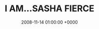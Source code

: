 ---
layout: none
title: "I AM...SASHA FIERCE"
artist: "Beyoncé"
secondary_artists: ""
art: "beyonc--i-am---sasha-fierce.jpg"
spotify_url: https://open.spotify.com/album/23Y5wdyP5byMFktZf8AcWU
date: 2008-11-14 01:00:00 +0000
categories: album
tags: []
---